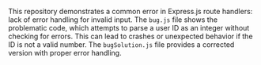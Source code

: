 This repository demonstrates a common error in Express.js route handlers:  lack of error handling for invalid input. The `bug.js` file shows the problematic code, which attempts to parse a user ID as an integer without checking for errors. This can lead to crashes or unexpected behavior if the ID is not a valid number. The `bugSolution.js` file provides a corrected version with proper error handling.